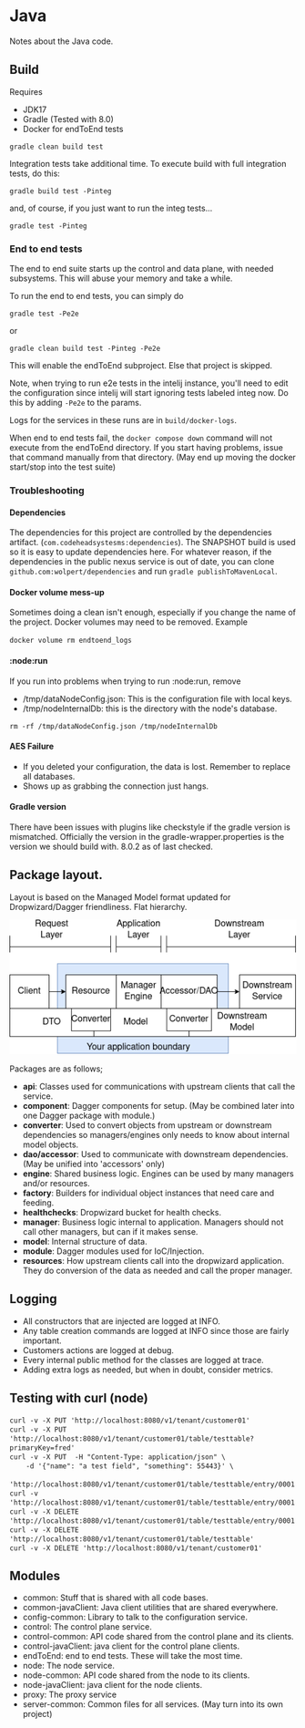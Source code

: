 # Java

Notes about the Java code.

## Build

Requires

* JDK17
* Gradle (Tested with 8.0)
* Docker for endToEnd tests

```shell
gradle clean build test
```

Integration tests take additional time. To execute build with full integration
tests, do this:

```shell
gradle build test -Pinteg
```

and, of course, if you just want to run the integ tests...

```shell
gradle test -Pinteg
```

### End to end tests

The end to end suite starts up the control and data plane, with needed
subsystems. This will abuse your memory and take a while.

To run the end to end tests, you can simply do

```shell
gradle test -Pe2e
```

or

```shell
gradle clean build test -Pinteg -Pe2e
```

This will enable the endToEnd subproject. Else that project is skipped.

Note, when trying to run e2e tests in the intelij instance, you'll need to edit
the configuration since intelij will start ignoring tests labeled integ now. Do
this by adding `-Pe2e` to the params.

Logs for the services in these runs are in `build/docker-logs`.

When end to end tests fail, the `docker compose down` command will not execute
from the endToEnd directory. If you start having problems, issue that command
manually from that directory. (May end up moving the docker start/stop into the
test suite)

### Troubleshooting

#### Dependencies

The dependencies for this project are controlled by the dependencies
artifact. (`com.codeheadsystesms:dependencies`). The SNAPSHOT build is used so
it is easy to update dependencies here. For whatever reason, if the dependencies
in the public nexus service is out of date, you can clone
`github.com:wolpert/dependencies` and run `gradle publishToMavenLocal`.

#### Docker volume mess-up

Sometimes doing a clean isn't enough, especially if you change the name of the
project. Docker volumes may need to be removed. Example

`docker volume rm endtoend_logs`

#### :node:run

If you run into problems when trying to run :node:run, remove

* /tmp/dataNodeConfig.json: This is the configuration file with local keys.
* /tmp/nodeInternalDb: this is the directory with the node's database.

```shell
rm -rf /tmp/dataNodeConfig.json /tmp/nodeInternalDb
```

#### AES Failure

* If you deleted your configuration, the data is lost. Remember to replace all
  databases.
* Shows up as grabbing the connection just hangs.

#### Gradle version

There have been issues with plugins like checkstyle if the gradle version is
mismatched. Officially the version in the gradle-wrapper.properties is the
version we should build with. 8.0.2 as of last checked.

## Package layout.

Layout is based on the Managed Model format updated for Dropwizard/Dagger
friendliness. Flat hierarchy.

[![Manager Model Picture](docs/ManagerModel.png)](https://viewer.diagrams.net/?tags=%7B%7D&highlight=0000ff&edit=_blank&layers=1&nav=1&title=Manager%20Model.drawio#R5VrbcpswEP0aP7YDyPjy6FuT6aTTTtyZNn1TYA1qZOTKcmz36yuMwCAR23Fi8NA8ZKSVWKFzVrurxS00mm9uOF6EX5gPtOVY%2FqaFxi3H6Vo9%2BT8WbBNBx0KJIODET0T2XjAlf0EJLSVdER%2BWhYmCMSrIoij0WBSBJwoyzDlbF6fNGC2uusABGIKph6kp%2FUF8ESbSnmvt5bdAgjBd2bbUyBynk5VgGWKfrXMiNGmhEWdMJK35ZgQ0xi7FJXnu0wuj2YtxiMQpD%2FRm979%2FfKbO7cPwD4QY%2BUMPfVBanjFdqQ2rlxXbFAHOVpEPsRKrhYbrkAiYLrAXj64l5VIWijmVPVs2Z4TSEaOM755FPobezJPypeDsCXIjHa8HjzM5Ym4jfSfgAjY5kdrWDbA5CL6VU9So47jJI9uMhKS%2F3jOGLDUnzLPVUROxspIg070HUjYUluW4fn%2F6%2BvT08%2Bb27rM94cv27YdfU1yKa4fKZYc%2BeZbNIG5%2BwZE0H56OyIVygyXzJ1FAIkgHHrk%2BVVfwFiLfgRaErCItyKSlZ5msXIwUxyBFuauagZJesghU3wQqk%2BWRci9mvl0DFPClX1RdxkXIAhZhOtlLh0XY9nPuGFsosH6DEFvl5PFKsBOhXLIV9%2BDA%2B6qYIjAPQByYp3xAvJeDxHCgWJDnYgx4d5SRYY8Dz4PlUvpI59N48LV2w2zbx09wFvAqOcKuAdmYrSMZXQDPTcc4Bf5MJDx14%2Bi614Zj38DxHtQpqxssp30crDJneLlY7tbhDGFDxM9c%2ByFW9dFVvfFGad51tqpzvgNND%2FpRD9q%2FKg%2BavnbOjkeUxLuv24rtE6y4W6kVmynp%2BHv9IcbAqSz3cavMfTqvCjHXkUG2O9eWQbbNg8mi3YZ4%2FWg5x9Equ5i0L3Y2zUzwetBy9OSlBK0yT3YxtJwTihYQ%2BYO4%2BiN7EYvgRFCORrXclg%2F5pJODn1rhGyNxyHrJJ%2FY0JJNorh5ychUfTQ9yDutJgr2hZ0dKtuk38GTet5vFk17gOJcn%2FZpVNU%2Bm92kWT7q%2FP5enjlsvT2ZMbRZPut%2Frn8mTrkfPqS%2FNk1mkaBZPelw5lyddT9U8mZl%2B03jqf%2Bx034kqQ1XVbHUbzlbbiiG2sj%2F7XYg7rLVqDntN59C%2BCIcHtVbNoVk6bhaHepZ3Lmu6nop5QuYtebBYUOJJbFhkFrLu8Lak2CBgI4r0Fb%2FkK3rzn%2F2VCFMSRLLrSZqlYjSMKw5ydTpQA3Pi%2B7tSeVkJo1jkeNFkXvExWmMjTRFzNtUusSnHetl83vbtz7wc38OfFSzFf0eN3XevixrzPnyoAtxwdlxU28Ep%2FcWSeW4epEOOV8p7N%2BsxxgGr9RpJjKPV%2FLP4l2Mmo%2BGN1Mju%2FodqSYTa%2F9oPTf4B)

Packages are as follows;

* **api**: Classes used for communications with upstream clients that call the
  service.
* **component**: Dagger components for setup. (May be combined later into one
  Dagger package with module.)
* **converter**: Used to convert objects from upstream or downstream
  dependencies so managers/engines only needs to know about internal model
  objects.
* **dao/accessor**: Used to communicate with downstream dependencies. (May be
  unified into 'accessors' only)
* **engine**: Shared business logic. Engines can be used by many managers and/or
  resources.
* **factory**: Builders for individual object instances that need care and
  feeding.
* **healthchecks**: Dropwizard bucket for health checks.
* **manager**: Business logic internal to application. Managers should not call
  other managers, but can if it makes sense.
* **model**: Internal structure of data.
* **module**: Dagger modules used for IoC/Injection.
* **resources**: How upstream clients call into the dropwizard application. They
  do conversion of the data as needed and call the proper manager.

## Logging

* All constructors that are injected are logged at INFO.
* Any table creation commands are logged at INFO since those are fairly
  important.
* Customers actions are logged at debug.
* Every internal public method for the classes are logged at trace.
* Adding extra logs as needed, but when in doubt, consider metrics.

## Testing with curl (node)

```shell
curl -v -X PUT 'http://localhost:8080/v1/tenant/customer01'
curl -v -X PUT 'http://localhost:8080/v1/tenant/customer01/table/testtable?primaryKey=fred'
curl -v -X PUT  -H "Content-Type: application/json" \
    -d '{"name": "a test field", "something": 55443}' \
     'http://localhost:8080/v1/tenant/customer01/table/testtable/entry/0001'
curl -v 'http://localhost:8080/v1/tenant/customer01/table/testtable/entry/0001'
curl -v -X DELETE 'http://localhost:8080/v1/tenant/customer01/table/testtable/entry/0001'
curl -v -X DELETE 'http://localhost:8080/v1/tenant/customer01/table/testtable'
curl -v -X DELETE 'http://localhost:8080/v1/tenant/customer01'
```

## Modules

* common: Stuff that is shared with all code bases.
* common-javaClient: Java client utilities that are shared everywhere.
* config-common: Library to talk to the configuration service.
* control: The control plane service.
* control-common: API code shared from the control plane and its clients.
* control-javaClient: java client for the control plane clients.
* endToEnd: end to end tests. These will take the most time.
* node: The node service.
* node-common: API code shared from the node to its clients.
* node-javaClient: java client for the node clients.
* proxy: The proxy service
* server-common: Common files for all services. (May turn into its own project)
